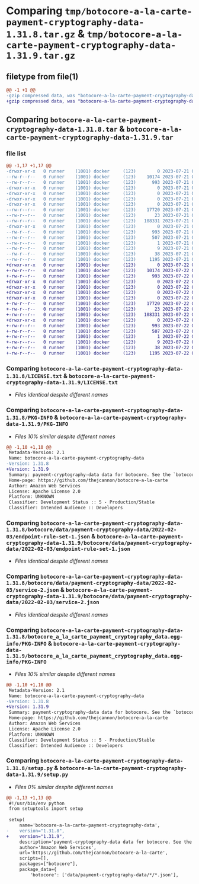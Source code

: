 # Comparing `tmp/botocore-a-la-carte-payment-cryptography-data-1.31.8.tar.gz` & `tmp/botocore-a-la-carte-payment-cryptography-data-1.31.9.tar.gz`

## filetype from file(1)

```diff
@@ -1 +1 @@
-gzip compressed data, was "botocore-a-la-carte-payment-cryptography-data-1.31.8.tar", last modified: Fri Jul 21 01:21:42 2023, max compression
+gzip compressed data, was "botocore-a-la-carte-payment-cryptography-data-1.31.9.tar", last modified: Sat Jul 22 01:20:44 2023, max compression
```

## Comparing `botocore-a-la-carte-payment-cryptography-data-1.31.8.tar` & `botocore-a-la-carte-payment-cryptography-data-1.31.9.tar`

### file list

```diff
@@ -1,17 +1,17 @@
-drwxr-xr-x   0 runner    (1001) docker     (123)        0 2023-07-21 01:21:42.743320 botocore-a-la-carte-payment-cryptography-data-1.31.8/
--rw-r--r--   0 runner    (1001) docker     (123)    10174 2023-07-21 01:21:42.000000 botocore-a-la-carte-payment-cryptography-data-1.31.8/LICENSE.txt
--rw-r--r--   0 runner    (1001) docker     (123)      993 2023-07-21 01:21:42.743320 botocore-a-la-carte-payment-cryptography-data-1.31.8/PKG-INFO
-drwxr-xr-x   0 runner    (1001) docker     (123)        0 2023-07-21 01:21:42.739319 botocore-a-la-carte-payment-cryptography-data-1.31.8/botocore/
-drwxr-xr-x   0 runner    (1001) docker     (123)        0 2023-07-21 01:21:42.739319 botocore-a-la-carte-payment-cryptography-data-1.31.8/botocore/data/
-drwxr-xr-x   0 runner    (1001) docker     (123)        0 2023-07-21 01:21:42.739319 botocore-a-la-carte-payment-cryptography-data-1.31.8/botocore/data/payment-cryptography-data/
-drwxr-xr-x   0 runner    (1001) docker     (123)        0 2023-07-21 01:21:42.739319 botocore-a-la-carte-payment-cryptography-data-1.31.8/botocore/data/payment-cryptography-data/2022-02-03/
--rw-r--r--   0 runner    (1001) docker     (123)    17720 2023-07-21 01:21:06.000000 botocore-a-la-carte-payment-cryptography-data-1.31.8/botocore/data/payment-cryptography-data/2022-02-03/endpoint-rule-set-1.json
--rw-r--r--   0 runner    (1001) docker     (123)       23 2023-07-21 01:21:06.000000 botocore-a-la-carte-payment-cryptography-data-1.31.8/botocore/data/payment-cryptography-data/2022-02-03/paginators-1.json
--rw-r--r--   0 runner    (1001) docker     (123)   108331 2023-07-21 01:21:06.000000 botocore-a-la-carte-payment-cryptography-data-1.31.8/botocore/data/payment-cryptography-data/2022-02-03/service-2.json
-drwxr-xr-x   0 runner    (1001) docker     (123)        0 2023-07-21 01:21:42.743320 botocore-a-la-carte-payment-cryptography-data-1.31.8/botocore_a_la_carte_payment_cryptography_data.egg-info/
--rw-r--r--   0 runner    (1001) docker     (123)      993 2023-07-21 01:21:42.000000 botocore-a-la-carte-payment-cryptography-data-1.31.8/botocore_a_la_carte_payment_cryptography_data.egg-info/PKG-INFO
--rw-r--r--   0 runner    (1001) docker     (123)      507 2023-07-21 01:21:42.000000 botocore-a-la-carte-payment-cryptography-data-1.31.8/botocore_a_la_carte_payment_cryptography_data.egg-info/SOURCES.txt
--rw-r--r--   0 runner    (1001) docker     (123)        1 2023-07-21 01:21:42.000000 botocore-a-la-carte-payment-cryptography-data-1.31.8/botocore_a_la_carte_payment_cryptography_data.egg-info/dependency_links.txt
--rw-r--r--   0 runner    (1001) docker     (123)        9 2023-07-21 01:21:42.000000 botocore-a-la-carte-payment-cryptography-data-1.31.8/botocore_a_la_carte_payment_cryptography_data.egg-info/top_level.txt
--rw-r--r--   0 runner    (1001) docker     (123)       38 2023-07-21 01:21:42.743320 botocore-a-la-carte-payment-cryptography-data-1.31.8/setup.cfg
--rw-r--r--   0 runner    (1001) docker     (123)     1195 2023-07-21 01:21:42.000000 botocore-a-la-carte-payment-cryptography-data-1.31.8/setup.py
+drwxr-xr-x   0 runner    (1001) docker     (123)        0 2023-07-22 01:20:44.361217 botocore-a-la-carte-payment-cryptography-data-1.31.9/
+-rw-r--r--   0 runner    (1001) docker     (123)    10174 2023-07-22 01:20:44.000000 botocore-a-la-carte-payment-cryptography-data-1.31.9/LICENSE.txt
+-rw-r--r--   0 runner    (1001) docker     (123)      993 2023-07-22 01:20:44.361217 botocore-a-la-carte-payment-cryptography-data-1.31.9/PKG-INFO
+drwxr-xr-x   0 runner    (1001) docker     (123)        0 2023-07-22 01:20:44.361217 botocore-a-la-carte-payment-cryptography-data-1.31.9/botocore/
+drwxr-xr-x   0 runner    (1001) docker     (123)        0 2023-07-22 01:20:44.361217 botocore-a-la-carte-payment-cryptography-data-1.31.9/botocore/data/
+drwxr-xr-x   0 runner    (1001) docker     (123)        0 2023-07-22 01:20:44.361217 botocore-a-la-carte-payment-cryptography-data-1.31.9/botocore/data/payment-cryptography-data/
+drwxr-xr-x   0 runner    (1001) docker     (123)        0 2023-07-22 01:20:44.361217 botocore-a-la-carte-payment-cryptography-data-1.31.9/botocore/data/payment-cryptography-data/2022-02-03/
+-rw-r--r--   0 runner    (1001) docker     (123)    17720 2023-07-22 01:20:09.000000 botocore-a-la-carte-payment-cryptography-data-1.31.9/botocore/data/payment-cryptography-data/2022-02-03/endpoint-rule-set-1.json
+-rw-r--r--   0 runner    (1001) docker     (123)       23 2023-07-22 01:20:09.000000 botocore-a-la-carte-payment-cryptography-data-1.31.9/botocore/data/payment-cryptography-data/2022-02-03/paginators-1.json
+-rw-r--r--   0 runner    (1001) docker     (123)   108331 2023-07-22 01:20:09.000000 botocore-a-la-carte-payment-cryptography-data-1.31.9/botocore/data/payment-cryptography-data/2022-02-03/service-2.json
+drwxr-xr-x   0 runner    (1001) docker     (123)        0 2023-07-22 01:20:44.361217 botocore-a-la-carte-payment-cryptography-data-1.31.9/botocore_a_la_carte_payment_cryptography_data.egg-info/
+-rw-r--r--   0 runner    (1001) docker     (123)      993 2023-07-22 01:20:44.000000 botocore-a-la-carte-payment-cryptography-data-1.31.9/botocore_a_la_carte_payment_cryptography_data.egg-info/PKG-INFO
+-rw-r--r--   0 runner    (1001) docker     (123)      507 2023-07-22 01:20:44.000000 botocore-a-la-carte-payment-cryptography-data-1.31.9/botocore_a_la_carte_payment_cryptography_data.egg-info/SOURCES.txt
+-rw-r--r--   0 runner    (1001) docker     (123)        1 2023-07-22 01:20:44.000000 botocore-a-la-carte-payment-cryptography-data-1.31.9/botocore_a_la_carte_payment_cryptography_data.egg-info/dependency_links.txt
+-rw-r--r--   0 runner    (1001) docker     (123)        9 2023-07-22 01:20:44.000000 botocore-a-la-carte-payment-cryptography-data-1.31.9/botocore_a_la_carte_payment_cryptography_data.egg-info/top_level.txt
+-rw-r--r--   0 runner    (1001) docker     (123)       38 2023-07-22 01:20:44.361217 botocore-a-la-carte-payment-cryptography-data-1.31.9/setup.cfg
+-rw-r--r--   0 runner    (1001) docker     (123)     1195 2023-07-22 01:20:44.000000 botocore-a-la-carte-payment-cryptography-data-1.31.9/setup.py
```

### Comparing `botocore-a-la-carte-payment-cryptography-data-1.31.8/LICENSE.txt` & `botocore-a-la-carte-payment-cryptography-data-1.31.9/LICENSE.txt`

 * *Files identical despite different names*

### Comparing `botocore-a-la-carte-payment-cryptography-data-1.31.8/PKG-INFO` & `botocore-a-la-carte-payment-cryptography-data-1.31.9/PKG-INFO`

 * *Files 10% similar despite different names*

```diff
@@ -1,10 +1,10 @@
 Metadata-Version: 2.1
 Name: botocore-a-la-carte-payment-cryptography-data
-Version: 1.31.8
+Version: 1.31.9
 Summary: payment-cryptography-data data for botocore. See the `botocore-a-la-carte` package for more info.
 Home-page: https://github.com/thejcannon/botocore-a-la-carte
 Author: Amazon Web Services
 License: Apache License 2.0
 Platform: UNKNOWN
 Classifier: Development Status :: 5 - Production/Stable
 Classifier: Intended Audience :: Developers
```

### Comparing `botocore-a-la-carte-payment-cryptography-data-1.31.8/botocore/data/payment-cryptography-data/2022-02-03/endpoint-rule-set-1.json` & `botocore-a-la-carte-payment-cryptography-data-1.31.9/botocore/data/payment-cryptography-data/2022-02-03/endpoint-rule-set-1.json`

 * *Files identical despite different names*

### Comparing `botocore-a-la-carte-payment-cryptography-data-1.31.8/botocore/data/payment-cryptography-data/2022-02-03/service-2.json` & `botocore-a-la-carte-payment-cryptography-data-1.31.9/botocore/data/payment-cryptography-data/2022-02-03/service-2.json`

 * *Files identical despite different names*

### Comparing `botocore-a-la-carte-payment-cryptography-data-1.31.8/botocore_a_la_carte_payment_cryptography_data.egg-info/PKG-INFO` & `botocore-a-la-carte-payment-cryptography-data-1.31.9/botocore_a_la_carte_payment_cryptography_data.egg-info/PKG-INFO`

 * *Files 10% similar despite different names*

```diff
@@ -1,10 +1,10 @@
 Metadata-Version: 2.1
 Name: botocore-a-la-carte-payment-cryptography-data
-Version: 1.31.8
+Version: 1.31.9
 Summary: payment-cryptography-data data for botocore. See the `botocore-a-la-carte` package for more info.
 Home-page: https://github.com/thejcannon/botocore-a-la-carte
 Author: Amazon Web Services
 License: Apache License 2.0
 Platform: UNKNOWN
 Classifier: Development Status :: 5 - Production/Stable
 Classifier: Intended Audience :: Developers
```

### Comparing `botocore-a-la-carte-payment-cryptography-data-1.31.8/setup.py` & `botocore-a-la-carte-payment-cryptography-data-1.31.9/setup.py`

 * *Files 0% similar despite different names*

```diff
@@ -1,13 +1,13 @@
 #!/usr/bin/env python
 from setuptools import setup
 
 setup(
     name='botocore-a-la-carte-payment-cryptography-data',
-    version="1.31.8",
+    version="1.31.9",
     description='payment-cryptography-data data for botocore. See the `botocore-a-la-carte` package for more info.',
     author='Amazon Web Services',
     url='https://github.com/thejcannon/botocore-a-la-carte',
     scripts=[],
     packages=["botocore"],
     package_data={
         'botocore': ['data/payment-cryptography-data/*/*.json'],
```

